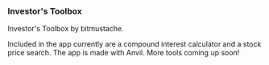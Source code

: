 ### Investor's Toolbox

Investor's Toolbox by bitmustache. 

Included in the app currently are a compound interest calculator and a stock price search. The app is made with Anvil.
More tools coming up soon!
